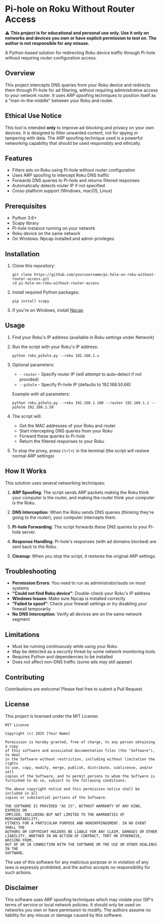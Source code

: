 # Pi-hole on Roku Without Router Access

⚠️ **This project is for educational and personal use only. Use it only on networks and devices you own or have explicit permission to test on. The author is not responsible for any misuse.**

A Python-based solution for redirecting Roku device traffic through Pi-hole without requiring router configuration access.

## Overview

This project intercepts DNS queries from your Roku device and redirects them through Pi-hole for ad filtering, without requiring administrative access to your network router. It uses ARP spoofing techniques to position itself as a "man-in-the-middle" between your Roku and router.

## Ethical Use Notice

This tool is intended **only** to improve ad-blocking and privacy on your own devices. It is designed to filter unwanted content, not for spying or tampering with data. The ARP spoofing technique used is a powerful networking capability that should be used responsibly and ethically.

## Features

- Filters ads on Roku using Pi-hole without router configuration
- Uses ARP spoofing to intercept Roku DNS traffic
- Forwards DNS queries to Pi-hole and returns filtered responses
- Automatically detects router IP if not specified
- Cross-platform support (Windows, macOS, Linux)

## Prerequisites

- Python 3.6+
- Scapy library
- Pi-hole instance running on your network
- Roku device on the same network
- On Windows: Npcap installed and admin privileges

## Installation

1. Clone this repository:
   ```
   git clone https://github.com/yourusername/pi-hole-on-roku-without-router-access.git
   cd pi-hole-on-roku-without-router-access
   ```

2. Install required Python packages:
   ```
   pip install scapy
   ```

3. If you're on Windows, install [Npcap](https://npcap.com/)

## Usage

1. Find your Roku's IP address (available in Roku settings under Network)

2. Run the script with your Roku's IP address:
   ```
   python roku_pihole.py --roku 192.168.1.x
   ```

3. Optional parameters:
   - `--router` - Specify router IP (will attempt to auto-detect if not provided)
   - `--pihole` - Specify Pi-hole IP (defaults to 192.168.50.66)

   Example with all parameters:
   ```
   python roku_pihole.py --roku 192.168.1.100 --router 192.168.1.1 --pihole 192.168.1.50
   ```

4. The script will:
   - Get the MAC addresses of your Roku and router
   - Start intercepting DNS queries from your Roku
   - Forward these queries to Pi-hole
   - Return the filtered responses to your Roku

5. To stop the proxy, press `Ctrl+C` in the terminal (the script will restore normal ARP settings)

## How It Works

This solution uses several networking techniques:

1. **ARP Spoofing**: The script sends ARP packets making the Roku think your computer is the router, and making the router think your computer is the Roku.

2. **DNS Interception**: When the Roku sends DNS queries (thinking they're going to the router), your computer intercepts them.

3. **Pi-hole Forwarding**: The script forwards these DNS queries to your Pi-hole server.

4. **Response Handling**: Pi-hole's responses (with ad domains blocked) are sent back to the Roku.

5. **Cleanup**: When you stop the script, it restores the original ARP settings.

## Troubleshooting

- **Permission Errors**: You need to run as administrator/sudo on most systems
- **"Could not find Roku device"**: Double-check your Roku's IP address
- **Windows Issues**: Make sure Npcap is installed correctly
- **"Failed to spoof"**: Check your firewall settings or try disabling your firewall temporarily
- **No DNS Interception**: Verify all devices are on the same network segment

## Limitations

- Must be running continuously while using your Roku
- May be detected as a security threat by some network monitoring tools
- Requires Python and dependencies to be installed
- Does not affect non-DNS traffic (some ads may still appear)

## Contributing

Contributions are welcome! Please feel free to submit a Pull Request.

## License

This project is licensed under the MIT License:

```
MIT License

Copyright (c) 2025 [Your Name]

Permission is hereby granted, free of charge, to any person obtaining a copy
of this software and associated documentation files (the "Software"), to deal
in the Software without restriction, including without limitation the rights
to use, copy, modify, merge, publish, distribute, sublicense, and/or sell
copies of the Software, and to permit persons to whom the Software is
furnished to do so, subject to the following conditions:

The above copyright notice and this permission notice shall be included in all
copies or substantial portions of the Software.

THE SOFTWARE IS PROVIDED "AS IS", WITHOUT WARRANTY OF ANY KIND, EXPRESS OR
IMPLIED, INCLUDING BUT NOT LIMITED TO THE WARRANTIES OF MERCHANTABILITY,
FITNESS FOR A PARTICULAR PURPOSE AND NONINFRINGEMENT. IN NO EVENT SHALL THE
AUTHORS OR COPYRIGHT HOLDERS BE LIABLE FOR ANY CLAIM, DAMAGES OR OTHER
LIABILITY, WHETHER IN AN ACTION OF CONTRACT, TORT OR OTHERWISE, ARISING FROM,
OUT OF OR IN CONNECTION WITH THE SOFTWARE OR THE USE OR OTHER DEALINGS IN THE
SOFTWARE.
```

The use of this software for any malicious purpose or in violation of any laws is expressly prohibited, and the author accepts no responsibility for such actions.

## Disclaimer

This software uses ARP spoofing techniques which may violate your ISP's terms of service or local network policies. It should only be used on networks you own or have permission to modify. The authors assume no liability for any misuse or damage caused by this software.
